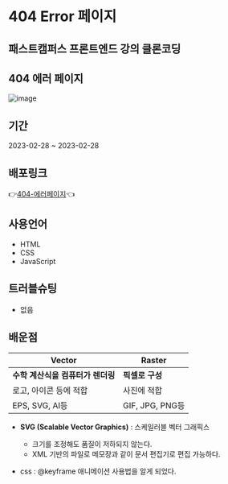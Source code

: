 # 404 Error 페이지

## 패스트캠퍼스 프론트엔드 강의 클론코딩

## 404 에러 페이지 

![image](https://github.com/KyoJin-Hwang/404error-clone-front/assets/84490050/17375b9b-afef-43f1-a20e-c32d6312fe18)

## 기간

2023-02-28 ~ 2023-02-28

## 배포링크

👉<a href='https://kyojin-hwang.github.io/404error-clone-front'>404-에러페이지</a>👈

## 사용언어

- HTML
- CSS
- JavaScript

## 트러블슈팅

- 없음

## 배운점
|Vector|Raster|
|------|---|
|**수학 계산식을 컴퓨터가 렌더링**|**픽셀로 구성**|
|로고, 아이콘 등에 적합|사진에 적합|
|EPS, SVG, AI등|GIF, JPG, PNG등|

- **SVG (Scalable Vector Graphics)** : 스케일러블 벡터 그래픽스
  - 크기를 조정해도 품질이 저하되지 않는다.
  - XML 기반의 파일로 메모장과 같이 문서 편집기로 편집 가능하다.
    
- css : @keyframe 애니메이션 사용법을 알게 되었다.
